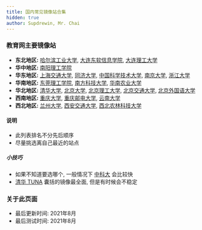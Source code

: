 ```yaml
---
title: 国内常见镜像站合集
hidden: true
author: Supdrewin, Mr. Chai
---
```

### 教育网主要镜像站
- **东北地区:** [哈尔滨工业大学](https://mirrors.hit.edu.cn), [大连东软信息学院](https://mirrors.neusoft.edu.cn), [大连理工大学](http://mirror.dlut.edu.cn)
- **华中地区:** [南阳理工学院](https://mirror.nyist.edu.cn)
- **华东地区:** [上海交通大学](https://mirror.sjtu.edu.cn), [同济大学](https://mirrors.tongji.edu.cn), [中国科学技术大学](https://mirrors.ustc.edu.cn), [南京大学](https://mirrors.nju.edu.cn), [浙江大学](https://mirrors.zju.edu.cn)
- **华南地区:** [东莞理工学院](https://mirrors.dgut.edu.cn), [南方科技大学](https://mirrors.sustech.edu.cn), [华南农业大学](https://mirrors.scau.edu.cn)
- **华北地区:** [清华大学](https://mirrors.tuna.tsinghua.edu.cn), [北京大学](https://mirrors.pku.edu.cn), [北京理工大学](https://mirror.bit.edu.cn), [北京交通大学](https://mirror.bjtu.edu.cn), [北京外国语大学](https://mirrors.bfsu.edu.cn)
- **西南地区:** [重庆大学](https://mirrors.cqu.edu.cn), [重庆邮电大学](https://mirrors.cqupt.edu.cn), [云南大学](https://mirrors.ynu.edu.cn)
- **西北地区:** [兰州大学](https://mirror.lzu.edu.cn), [西安交通大学](https://mirrors.xjtu.edu.cn), [西北农林科技大学](https://mirrors.nwafu.edu.cn)

#### 说明
- 此列表排名不分先后顺序
- 尽量挑选离自己最近的站点

##### 小技巧
- 如果不知道要选哪个, 一般情况下 [中科大](https://mirrors.ustc.edu.cn "中国科学技术大学") 会比较快
- [清华 TUNA](https://mirrors.tuna.tsinghua.edu.cn) 囊括的镜像最全面, 但是有时候会不稳定

### 关于此页面
- 最后更新时间: 2021年8月
- 最后测试时间: 2021年8月

